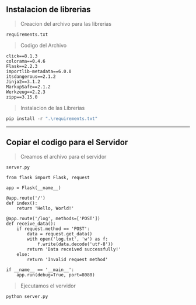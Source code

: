 ##  Instalacion de librerias 

> Creacion del archivo para las librerias

```
requirements.txt
```


> Codigo del Archivo

```
click==8.1.3
colorama==0.4.6
Flask==2.2.3
importlib-metadata==6.0.0
itsdangerous==2.1.2
Jinja2==3.1.2
MarkupSafe==2.1.2
Werkzeug==2.2.3
zipp==3.15.0
```

> Instalacion de las Librerias

```python
pip install -r ".\requirements.txt"
```
---------------------------------
##  Copiar el codigo para el Servidor

> Creamos el archivo para el servidor
```
server.py
```

```
from flask import Flask, request

app = Flask(__name__)

@app.route('/')
def index():
    return 'Hello, World!'

@app.route('/log', methods=['POST'])
def receive_data():
    if request.method == 'POST':
        data = request.get_data()
        with open('log.txt', 'w') as f:
            f.write(data.decode('utf-8'))
        return 'Data received successfully!'
    else:
        return 'Invalid request method'

if __name__ == '__main__':
    app.run(debug=True, port=8080)

```


> Ejecutamos el vervidor
```
python server.py
```